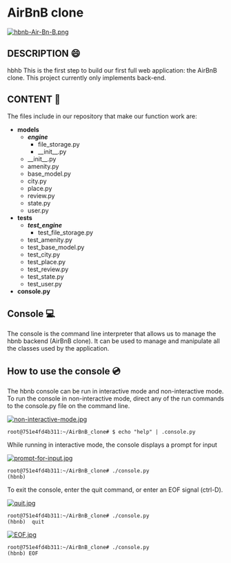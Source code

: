 # AirBnB clone


[![hbnb-Air-Bn-B.png](https://i.postimg.cc/pdxsYQhs/hbnb-Air-Bn-B.png)](https://postimg.cc/TK7jTDcb)

## DESCRIPTION :smile:

hbhb This is the first step to build our first full web application: the AirBnB clone.
This project currently only implements back-end.

## CONTENT :closed_book:

The files include in our repository that make our function work are:

+ **models**
  + ***engine***
    + file_storage.py
    + \_\_init__.py
  + \_\_init__.py
  + amenity.py
  + base_model.py
  + city.py
  + place.py
  + review.py
  + state.py
  + user.py
+ **tests**
  + ***test_engine***
    + test_file_storage.py
  + test_amenity.py
  + test_base_model.py
  + test_city.py
  + test_place.py
  + test_review.py
  + test_state.py
  + test_user.py
+ **console.py**

## Console :computer:

The console is the command line interpreter that allows us to manage the hbnb backend (AirBnB clone). It can be used to manage and manipulate all the classes used by the application.

## How to use the console :cd:

The hbnb console can be run in interactive mode and non-interactive mode. To run the console in non-interactive mode, direct any of the run commands to the console.py file on the command line.

[![non-interactive-mode.jpg](https://i.postimg.cc/nLsbzQj0/non-interactive-mode.jpg)](https://postimg.cc/cKN5kCcn)

```
root@751e4fd4b311:~/AirBnB_clone# $ echo "help" | .console.py
```
While running in interactive mode, the console displays a prompt for input

[![prompt-for-input.jpg](https://i.postimg.cc/NFD69D5X/prompt-for-input.jpg)](https://postimg.cc/T5yLBrj2)
```
root@751e4fd4b311:~/AirBnB_clone# ./console.py
(hbnb)
```
To exit the console, enter the quit command, or enter an EOF signal (ctrl-D).

[![quit.jpg](https://i.postimg.cc/YCrpz3j9/quit.jpg)](https://postimg.cc/56rdx8Bd)
```
root@751e4fd4b311:~/AirBnB_clone# ./console.py
(hbnb)  quit
```
[![EOF.jpg](https://i.postimg.cc/xCyx5KXf/EOF.jpg)](https://postimg.cc/1nXr5V02)
```
root@751e4fd4b311:~/AirBnB_clone# ./console.py
(hbnb) EOF
```